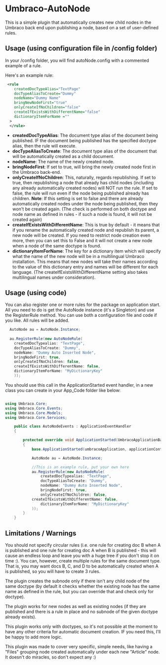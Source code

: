# Umbraco-AutoNode
This is a simple plugin that automatically creates new child nodes in the Umbraco back end upon publishing a node, based on a set of user-defined rules.

## Usage (using configuration file in /config folder)
In your /config folder, you will find autoNode.config with a commented example of a rule.

Here's an example rule:

```xml
 <rule 
    createdDocTypeAlias="TextPage" 
    docTypeAliasToCreate="Dummy" 
    nodeName="Dummy Name" 
    bringNewNodeFirst="true" 
    onlyCreateIfNoChildren="false"
    createIfExistsWithDifferentName="false"
    dictionaryItemForName =""
  >
  </rule>
 ```

* **createdDocTypeAlias**: The document type alias of the document being published. IF the document being published has the specified doctype alias, then the rule will execute.
* **docTypeAliasToCreate**: The document type alias of the document that will be automatically created as a child document.
* **nodeName**: The name of the newly created node.
* **bringNodeFirst**: If set to true, will bring the newly created node first in the Umbraco back-end.
* **onlyCreateIfNoChildren**: This, naturally, regards republishing. If set to true, then republishing a node that already has child nodes (including any already automatically created nodes) will NOT run the rule. If set to false, the rule will run even if the node being published already has children. **Note**: If this setting is set to false and there are already automatically created nodes under the node being published, then they won't be created again. (The check is performed on both doctype and node name as defined in rules - if such a node is found, it will not be created again)
* **createIfExistsWithDifferentName**: This is true by default - it means that if you rename the automatically created node and republish its parent, a new node will be created. If you need to restrict node creation even more, then you can set this to False and it will not create a new node when a node of the same doctype is found.
* **dictionaryItemForName**: The key for a dictionary item which will specify what the name of the new node will be in a multilingual Umbraco installation. This means that new nodes will take their names according to the value of this dictionary entry and names will be different for each language. (The createIfExistsWithDifferentName setting also takes multilingual names under consideration).

## Usage (using code)
You can also register one or more rules for the package on application start. 
All you need to do is get the AutoNode instance (it's a Singleton) and use the RegisterRule method. 
You can use both a configuration file and code if you like. All rules will be added.

```csharp
  AutoNode au = AutoNode.Instance;
  
  au.RegisterRule(new AutoNodeRule(
    createdDocTypealias: "TextPage",
    docTypeAliasToCreate: "Dummy",
    nodeName: "Dummy Auto Inserted Node",
    bringNodeFirst: true,
    onlyCreateIfNoChildren: false,
    createIfExistsWithDifferentName: false,
    dictionaryItemForName: "MyDictionaryKey"
    ));
```

You should use this call in the ApplicationStarted event handler,
in a new class you can create in your App_Code folder like below:

```csharp

using Umbraco.Core;
using Umbraco.Core.Events;
using Umbraco.Core.Models;
using Umbraco.Core.Services;

    public class AutoNodeEvents : ApplicationEventHandler
    {

        protected override void ApplicationStarted(UmbracoApplicationBase umbracoApplication, ApplicationContext applicationContext)
        {
            base.ApplicationStarted(umbracoApplication, applicationContext);

            AutoNode au = AutoNode.Instance;

			//This is an example rule, put your own here
 			au.RegisterRule(new AutoNodeRule(
    			createdDocTypealias: "TextPage",
    			docTypeAliasToCreate: "Dummy",
    			nodeName: "Dummy Auto Inserted Node",
    			bringNodeFirst: true,
    			onlyCreateIfNoChildren: false,
			createIfExistsWithDifferentName: false,
    			dictionaryItemForName: "MyDictionaryKey"
			));
        }
    }
```

## Limitations / Warnings
You should not specify circular rules (i.e. one rule for creating doc B when A is published and one rule for creating doc A when B is published - this will cause an endless loop and leave you with a huge tree if you don't stop it on time :). You can, however, create multiple rules for the same document type. That is, you may want docs B, C, and D to be automatically created when A is published, so you will have to create 3 rules. 

The plugin creates the subnode only if there isn't any child node of the same doctype (by default it checks whether the existing node has the same name as defined in the rule, but you can override that and check only for doctype). 

The plugin works for new nodes as well as existing nodes (if they are published and there is a rule in place and no subnode of the given doctype already exists).

This plugin works only with doctypes, so it's not possible at the moment to have any other criteria for automatic document creation. IF you need this, I'll be happy to add more logic.

This plugin was made to cover very specific, simple needs, like having a "Files" grouping node created automatically under each new "Article" node. It doesn't do miracles, so don't expect any :)

